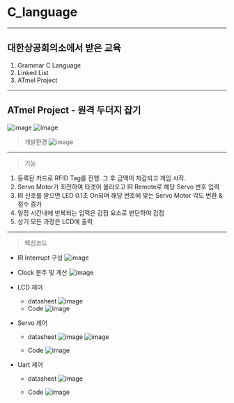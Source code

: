 # C_language
--------
## 대한상공회의소에서 받은 교육

1. Grammar C Language
2. Linked List
3. ATmel Project


---------
## ATmel Project - 원격 두더지 잡기
![image](https://user-images.githubusercontent.com/78605108/184518558-139186b5-2bf9-4263-8242-14d45b603887.png)
![image](https://user-images.githubusercontent.com/78605108/184518564-d6d56354-2d52-4e1c-a68b-eab9ff9bc13d.png)

> 개발환경
![image](https://user-images.githubusercontent.com/78605108/184518614-a9fe087e-eebf-48d1-94b8-be68c986e06e.png)

---------
> 기능

1. 등록된 카드로 RFID Tag를 진행. 그 후 금액이 차감되고 게임 시작.
2. Servo Motor가 회전하여 타겟이 올라오고 IR Remote로 해당 Servo 번호 입력
3. IR 신호를 받으면 LED  0.1초 On되며 해당 번호에 맞는 Servo Motor 각도 변환 & 점수 증가
4. 일정 시간내에 반복되는 입력은 감점 요소로 판단하여 감점
5. 상기 모든 과정은 LCD에 출력

------------
> 핵심코드
+ IR Interrupt 구성
  ![image](https://user-images.githubusercontent.com/78605108/184518499-1d7a1f7a-9808-4d42-b673-235a6ddd13ae.png)

+ Clock 분주 및 계산
  ![image](https://user-images.githubusercontent.com/78605108/184518507-e810b6ed-c093-46bf-ac2d-10c1c4583552.png)

+ LCD 제어
  + datasheet
    ![image](https://user-images.githubusercontent.com/78605108/184518518-cb48df77-7f16-438b-ab38-8d099dcd0221.png)
  + Code
    ![image](https://user-images.githubusercontent.com/78605108/184518527-0ad8f043-cd3b-4807-a8d5-1fa64bcb7075.png)


+ Servo 제어
  + datasheet
    ![image](https://user-images.githubusercontent.com/78605108/184518535-cddd32e2-b75a-4e44-ab03-aa0e474a72d1.png)
    ![image](https://user-images.githubusercontent.com/78605108/184518539-c15f5bb8-8e3e-4c63-85a5-7fbf08ecf6f4.png)

  + Code
    ![image](https://user-images.githubusercontent.com/78605108/184518547-6de501ff-3103-4382-8684-2e94e6820de8.png)

+ Uart 제어
  + datasheet
    ![image](https://user-images.githubusercontent.com/78605108/184518588-3a432ba5-9b07-4439-a54d-ccd76850a1ea.png)
  
  + Code
    ![image](https://user-images.githubusercontent.com/78605108/184518604-0d404e05-cbf9-4a2a-9155-30670a550e3b.png)

  


